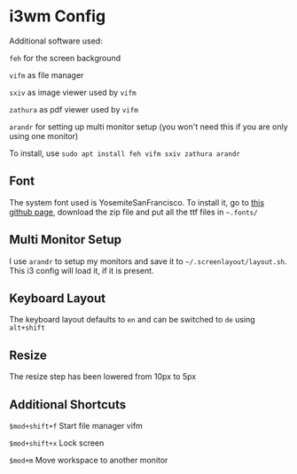 i3wm Config
===========

Additional software used:

`feh` for the screen background

`vifm` as file manager

`sxiv` as image viewer used by `vifm`

`zathura` as pdf viewer used by `vifm`

`arandr` for setting up multi monitor setup (you won't need this if you are only using one monitor)

To install, use `sudo apt install feh vifm sxiv zathura arandr`


Font
----

The system font used is YosemiteSanFrancisco.
To install it, go to [this github page](https://github.com/supermarin/YosemiteSanFranciscoFont), download the zip file and put all the ttf files in `~.fonts/`

Multi Monitor Setup
-------------------

I use `arandr` to setup my monitors and save it to `~/.screenlayout/layout.sh`. This i3 config will load it, if it is present.


Keyboard Layout
---------------

The keyboard layout defaults to `en` and can be switched to `de` using `alt+shift`


Resize
------

The resize step has been lowered from 10px to 5px


Additional Shortcuts
--------------------

`$mod+shift+f` Start file manager vifm

`$mod+shift+x` Lock screen

`$mod+m` Move workspace to another monitor
